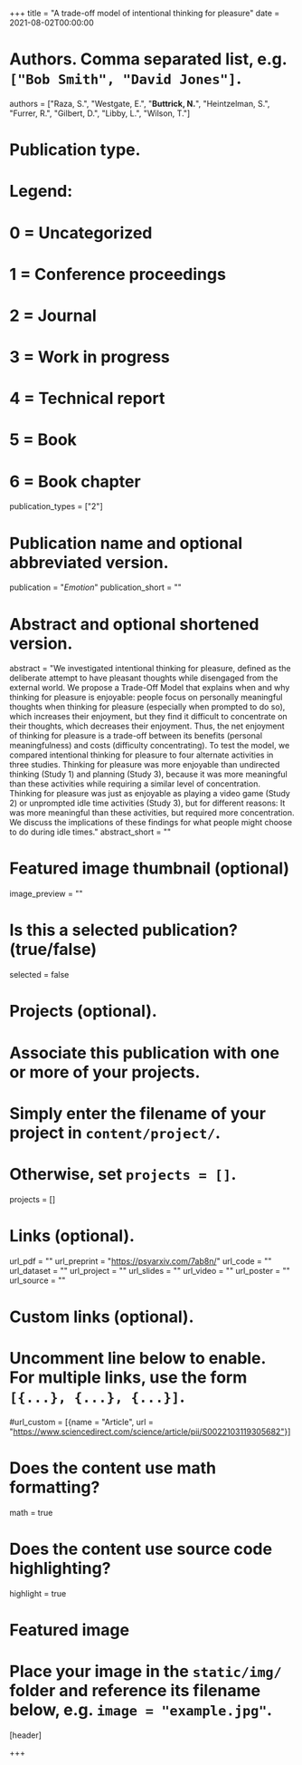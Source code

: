 +++
title = "A trade-off model of intentional thinking for pleasure"
date = 2021-08-02T00:00:00

# Authors. Comma separated list, e.g. `["Bob Smith", "David Jones"]`.
authors = ["Raza, S.", "Westgate, E.", "**Buttrick, N.**", "Heintzelman, S.", "Furrer, R.", "Gilbert, D.", "Libby, L.", "Wilson, T."]

# Publication type.
# Legend:
# 0 = Uncategorized
# 1 = Conference proceedings
# 2 = Journal
# 3 = Work in progress
# 4 = Technical report
# 5 = Book
# 6 = Book chapter
publication_types = ["2"]

# Publication name and optional abbreviated version.
publication = "*Emotion*"
publication_short = ""

# Abstract and optional shortened version.
abstract = "We investigated intentional thinking for pleasure, defined as the deliberate attempt to have pleasant thoughts while disengaged from the external world. We propose a Trade-Off Model that explains when and why thinking for pleasure is enjoyable: people focus on personally meaningful thoughts when thinking for pleasure (especially when prompted to do so), which increases their enjoyment, but they find it difficult to concentrate on their thoughts, which decreases their enjoyment. Thus, the net enjoyment of thinking for pleasure is a trade-off between its benefits (personal meaningfulness) and costs (difficulty concentrating). To test the model, we compared intentional thinking for pleasure to four alternate activities in three studies. Thinking for pleasure was more enjoyable than undirected thinking (Study 1) and planning (Study 3), because it was more meaningful than these activities while requiring a similar level of concentration. Thinking for pleasure was just as enjoyable as playing a video game (Study 2) or unprompted idle time activities (Study 3), but for different reasons: It was more meaningful than these activities, but required more concentration. We discuss the implications of these findings for what people might choose to do during idle times."
abstract_short = ""

# Featured image thumbnail (optional)
image_preview = ""

# Is this a selected publication? (true/false)
selected = false

# Projects (optional).
#   Associate this publication with one or more of your projects.
#   Simply enter the filename of your project in `content/project/`.
#   Otherwise, set `projects = []`.
projects = []

# Links (optional).
url_pdf = ""
url_preprint = "https://psyarxiv.com/7ab8n/"
url_code = ""
url_dataset = ""
url_project = ""
url_slides = ""
url_video = ""
url_poster = ""
url_source = ""

# Custom links (optional).
#   Uncomment line below to enable. For multiple links, use the form `[{...}, {...}, {...}]`.
#url_custom = [{name = "Article", url = "https://www.sciencedirect.com/science/article/pii/S0022103119305682"}]

# Does the content use math formatting?
math = true

# Does the content use source code highlighting?
highlight = true

# Featured image
# Place your image in the `static/img/` folder and reference its filename below, e.g. `image = "example.jpg"`.
[header]

+++

